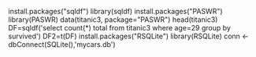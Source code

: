 install.packages("sqldf")
library(sqldf)
install.packages("PASWR")
library(PASWR)
data(titanic3, package="PASWR")
head(titanic3)
DF=sqldf('select count(*) total from titanic3 where age=29 group by survived')
DF2=t(DF)
install.packages("RSQLite")
library(RSQLite)
conn <- dbConnect(SQLite(),'mycars.db')
